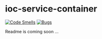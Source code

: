 # ioc-service-container
[![Code Smells](https://sonarcloud.io/api/project_badges/measure?project=mrcwbr_ioc-service-container&metric=code_smells)](https://sonarcloud.io/dashboard?id=mrcwbr_ioc-service-container)
[![Bugs](https://sonarcloud.io/api/project_badges/measure?project=mrcwbr_ioc-service-container&metric=bugs)](https://sonarcloud.io/dashboard?id=mrcwbr_ioc-service-container)

Readme is coming soon ...
